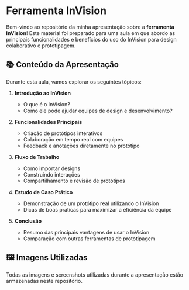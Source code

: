 # Ferramenta InVision

Bem-vindo ao repositório da minha apresentação sobre a **ferramenta InVision**! Este material foi preparado para uma aula em que abordo as principais funcionalidades e benefícios do uso do InVision para design colaborativo e prototipagem.

## 📚 Conteúdo da Apresentação

Durante esta aula, vamos explorar os seguintes tópicos:

1. **Introdução ao InVision**
   - O que é o InVision?
   - Como ele pode ajudar equipes de design e desenvolvimento?
  
2. **Funcionalidades Principais**
   - Criação de protótipos interativos
   - Colaboração em tempo real com equipes
   - Feedback e anotações diretamente no protótipo
  
3. **Fluxo de Trabalho**
   - Como importar designs
   - Construindo interações
   - Compartilhamento e revisão de protótipos
  
4. **Estudo de Caso Prático**
   - Demonstração de um protótipo real utilizando o InVision
   - Dicas de boas práticas para maximizar a eficiência da equipe
  
5. **Conclusão**
   - Resumo das principais vantagens de usar o InVision
   - Comparação com outras ferramentas de prototipagem

## 🖼️ Imagens Utilizadas

Todas as imagens e screenshots utilizadas durante a apresentação estão armazenadas neste repositório.
